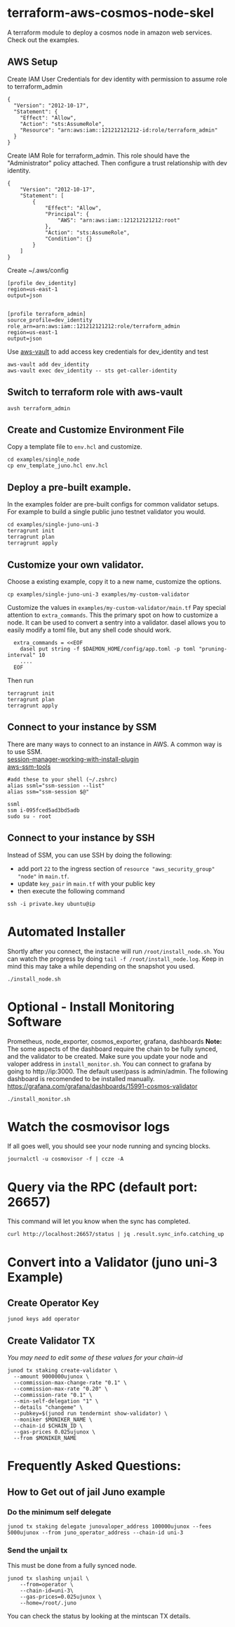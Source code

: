 
# terraform-aws-cosmos-node-skel
A terraform module to deploy a cosmos node in amazon web services. Check out the examples.  

## AWS Setup
Create IAM User Credentials for dev identity with permission to assume role to terraform_admin
```
{
  "Version": "2012-10-17",
  "Statement": {
    "Effect": "Allow",
    "Action": "sts:AssumeRole",
    "Resource": "arn:aws:iam::121212121212-id:role/terraform_admin"
  }
}
```

Create IAM Role for terraform_admin. This role should have the "Administrator" policy attached. Then configure a trust relationship with dev identity.

```
{
    "Version": "2012-10-17",
    "Statement": [
        {
            "Effect": "Allow",
            "Principal": {
                "AWS": "arn:aws:iam::121212121212:root"
            },
            "Action": "sts:AssumeRole",
            "Condition": {}
        }
    ]
}
```

Create ~/.aws/config
```
[profile dev_identity]
region=us-east-1
output=json


[profile terraform_admin]
source_profile=dev_identity
role_arn=arn:aws:iam::121212121212:role/terraform_admin
region=us-east-1
output=json
```

Use [aws-vault](https://github.com/99designs/aws-vault) to add access key credentials for dev_identity and test

```
aws-vault add dev_identity
aws-vault exec dev_identity -- sts get-caller-identity
```

## Switch to terraform role with aws-vault

```
avsh terraform_admin
```

## Create and Customize Environment File
Copy a template file to `env.hcl` and customize.
```
cd examples/single_node
cp env_template_juno.hcl env.hcl
```

## Deploy a pre-built example.  
In the examples folder are pre-built configs for common validator setups.  For example to build a single public juno testnet validator you would.

```
cd examples/single-juno-uni-3
terragrunt init
terragrunt plan
terragrunt apply
```

## Customize your own validator.  
Choose a existing example, copy it to a new name, customize the options.  

```
cp examples/single-juno-uni-3 examples/my-custom-validator
```
Customize the values in `examples/my-custom-validator/main.tf` Pay special attention to `extra_commands`.  This the primary spot on how to customize a node.  It can be used to convert a sentry into a validator. dasel allows you to easily modify a toml file, but any shell code should work.
```
  extra_commands = <<EOF
    dasel put string -f $DAEMON_HOME/config/app.toml -p toml "pruning-interval" 10
    ....
  EOF
```

Then run
```
terragrunt init
terragrunt plan
terragrunt apply
```


## Connect to your instance by SSM
There are many ways to connect to an instance in AWS.  A common way is to use SSM.  
[session-manager-working-with-install-plugin](https://docs.aws.amazon.com/systems-manager/latest/userguide/session-manager-working-with-install-plugin.html)  
[aws-ssm-tools](https://github.com/mludvig/aws-ssm-tools)  


```
#add these to your shell (~/.zshrc)
alias ssml="ssm-session --list"
alias ssm="ssm-session $@"
```

```
ssml
ssm i-095fced5ad3bd5adb
sudo su - root
```

## Connect to your instance by SSH  
Instead of SSM, you can use SSH by doing the following:   
- add port `22` to the ingress section of `resource "aws_security_group" "node"` in `main.tf`.   
- update `key_pair` in `main.tf` with your public key  
- then execute the following command
```
ssh -i private.key ubuntu@ip
```

# Automated Installer
Shortly after you connect, the instacne will run `/root/install_node.sh`.  You can watch the progress by doing `tail -f /root/install_node.log`. Keep in mind this may take a while depending on the snapshot you used.
```
./install_node.sh
```

# Optional - Install Monitoring Software
Prometheus, node_exporter, cosmos_exporter, grafana, dashboards
**Note:** The some aspects of the dashboard require the chain to be fully synced, and the validator to be created.  Make sure you update your node and valoper address in `install_monitor.sh`.  You can connect to grafana by going to http://ip:3000.  The default user/pass is admin/admin. The following dashboard is recomended to be installed manually.  https://grafana.com/grafana/dashboards/15991-cosmos-validator
```
./install_monitor.sh
```

# Watch the cosmovisor logs
If all goes well, you should see your node running and syncing blocks.
```
journalctl -u cosmovisor -f | ccze -A
```

# Query via the RPC (default port: 26657)
This command will let you know when the sync has completed.
```
curl http://localhost:26657/status | jq .result.sync_info.catching_up
```

# Convert into a Validator (juno uni-3 Example)

## Create Operator Key

```
junod keys add operator
```

## Create Validator TX
*You may need to edit some of these values for your chain-id*
```
junod tx staking create-validator \
  --amount 9000000ujunox \
  --commission-max-change-rate "0.1" \
  --commission-max-rate "0.20" \
  --commission-rate "0.1" \
  --min-self-delegation "1" \
  --details "changeme" \
  --pubkey=$(junod run tendermint show-validator) \
  --moniker $MONIKER_NAME \
  --chain-id $CHAIN_ID \
  --gas-prices 0.025ujunox \
  --from $MONIKER_NAME
```

# Frequently Asked Questions:

## How to Get out of jail Juno example

### Do the minimum self delegate
```
junod tx staking delegate junovaloper_address 100000ujunox --fees 5000ujunox --from juno_operator_address --chain-id uni-3
```

### Send the unjail tx
This must be done from a fully synced node.
```
junod tx slashing unjail \
    --from=operator \
    --chain-id=uni-3\
    --gas-prices=0.025ujunox \
    --home=/root/.juno
```

You can check the status by looking at the mintscan TX details.
